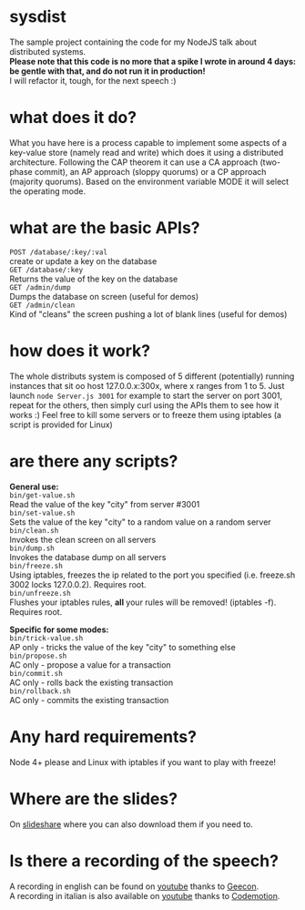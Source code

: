 # sysdist
The sample project containing the code for my NodeJS talk about distributed systems.  
**Please note that this code is no more that a spike I wrote in around 4 days: be gentle with that, and do not run it in production!**  
I will refactor it, tough, for the next speech :)

# what does it do?
What you have here is a process capable to implement some aspects of a key-value store (namely read and write) which does it using a distributed architecture. Following the CAP theorem it can use a CA approach (two-phase commit), an AP approach (sloppy quorums) or a CP approach (majority quorums). Based on the environment variable MODE it will select the operating mode.

# what are the basic APIs?
`POST /database/:key/:val`  
create or update a key on the database  
`GET /database/:key`  
Returns the value of the key on the database  
`GET /admin/dump`  
Dumps the database on screen (useful for demos)  
`GET /admin/clean`  
Kind of "cleans" the screen pushing a lot of blank lines (useful for demos)  

# how does it work?
The whole distributs system is composed of 5 different (potentially) running instances that sit oo host 127.0.0.x:300x, where x ranges from 1 to 5. Just launch `node Server.js 3001` for example to start the server on port 3001, repeat for the others, then simply curl using the APIs them to see how it works :) Feel free to kill some servers or to freeze them using iptables (a script is provided for Linux)

# are there any scripts?
**General use:**  
`bin/get-value.sh`  
Read the value of the key "city" from server #3001  
`bin/set-value.sh`   
Sets the value of the key "city" to a random value on a random server    
`bin/clean.sh`  
Invokes the clean screen on all servers     
`bin/dump.sh`   
Invokes the database dump on all servers  
`bin/freeze.sh`    
Using iptables, freezes the ip related to the port you specified (i.e. freeze.sh 3002 locks 127.0.0.2). Requires root.  
`bin/unfreeze.sh`   
Flushes your iptables rules, **all** your rules will be removed! (iptables -f). Requires root.  

**Specific for some modes:**  
`bin/trick-value.sh`  
AP only - tricks the value of the key "city" to something else  
`bin/propose.sh`    
AC only - propose a value for a transaction  
`bin/commit.sh`   
AC only - rolls back the existing transaction   
`bin/rollback.sh`  
AC only - commits the existing transaction  

# Any hard requirements?
Node 4+ please and Linux with iptables if you want to play with freeze!

# Where are the slides?
On [slideshare](http://www.slideshare.net/bbossola/distributed-programming) where you can also download them if you need to.

# Is there a recording of the speech?
A recording in english can be found on [youtube](https://youtu.be/BGapHE8diwU) thanks to [Geecon](https://geecon.org).   
A recording in italian is also available on [youtube](https://www.youtube.com/watch?v=Oo2nlUXIJGE) thanks to [Codemotion](https://codemotionworld.com).
